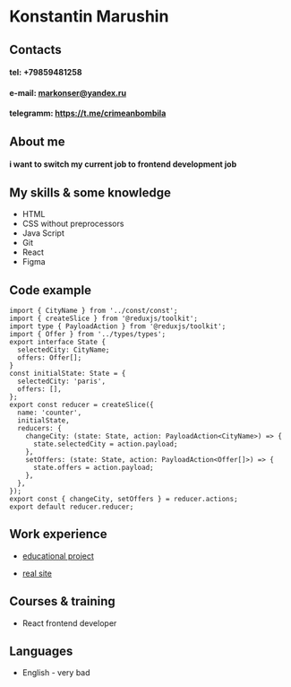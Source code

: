 # Konstantin Marushin

## **Contacts**
#### **tel:** +79859481258
#### **e-mail:** markonser@yandex.ru
#### **telegramm:** https://t.me/crimeanbombila

## About me
#### i want to switch my current job to frontend development job

## My skills & some knowledge
* HTML
* CSS without preprocessors
* Java Script
* Git
* React
* Figma

## Code example
```
import { CityName } from '../const/const';
import { createSlice } from '@reduxjs/toolkit';
import type { PayloadAction } from '@reduxjs/toolkit';
import { Offer } from '../types/types';
export interface State {
  selectedCity: CityName;
  offers: Offer[];
}
const initialState: State = {
  selectedCity: 'paris',
  offers: [],
};
export const reducer = createSlice({
  name: 'counter',
  initialState,
  reducers: {
    changeCity: (state: State, action: PayloadAction<CityName>) => {
      state.selectedCity = action.payload;
    },
    setOffers: (state: State, action: PayloadAction<Offer[]>) => {
      state.offers = action.payload;
    },
  },
});
export const { changeCity, setOffers } = reducer.actions;
export default reducer.reducer;
```

## Work experience
* [educational project](https://github.com/markonser/2051829-keksobooking-26)

* [real site](https://crimea.taxi)

## Courses & training
* React frontend developer

## Languages
* English - very bad